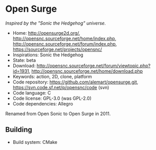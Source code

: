 # Open Surge

_Inspired by the "Sonic the Hedgehog" universe._

- Home: http://opensurge2d.org/, http://opensnc.sourceforge.net/home/index.php, http://opensnc.sourceforge.net/forum/index.php, https://sourceforge.net/projects/opensnc/
- Inspirations: Sonic the Hedgehog
- State: beta
- Download: http://opensnc.sourceforge.net/forum/viewtopic.php?id=1931, http://opensnc.sourceforge.net/home/download.php
- Keywords: action, 2D, clone, platform
- Code repository: https://github.com/alemart/opensurge.git, https://svn.code.sf.net/p/opensnc/code (svn)
- Code language: C
- Code license: GPL-3.0 (was GPL-2.0)
- Code dependencies: Allegro

Renamed from Open Sonic to Open Surge in 2011.

## Building

- Build system: CMake
